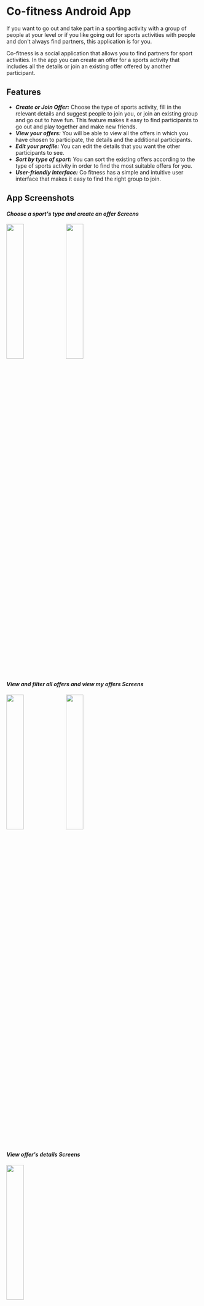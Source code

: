 # Co-fitness Android App
If you want to go out and take part in a sporting activity with a group of people at your level
or if you like going out for sports activities with people and don't always find partners, this application is for you.

Co-fitness is a social application that allows you to find partners for sport activities.
In the app you can create an offer for a sports activity that includes all the details or join an existing offer offered by another participant.

## Features

- ***Create or Join Offer:*** Choose the type of sports activity, fill in the relevant details and suggest people to join you, or join an existing group and go out to have fun.
                              This feature makes it easy to find participants to go out and play together and make new friends.
- ***View your offers:*** You will be able to view all the offers in which you have chosen to participate, the details and the additional participants.
- ***Edit your profile:*** You can edit the details that you want the other participants to see.
- ***Sort by type of sport:*** You can sort the existing offers according to the type of sports activity in order to find the most suitable offers for you.
- ***User-friendly Interface:*** Co fitness has a simple and intuitive user interface that makes it easy to find the right group to join.

## App Screenshots
#### *Choose a sport's type and create an offer Screens*
<img src="https://github.com/noytsafrir/Co-fitness_App/assets/58825555/a344b805-5a40-4516-aa2b-8473b8ea1d68.jpg"
width = "30%">
<img src="https://github.com/noytsafrir/Co-fitness_App/assets/58825555/55bee001-c350-42fc-a2eb-23784ce5371c.jpg"
width = "30%">

#### *View and filter all offers and view my offers Screens*

<img src="https://github.com/noytsafrir/Co-fitness_App/assets/58825555/8f82e764-fed9-463d-937b-290669b99e47.jpg"
width = "30%">
<img src="https://github.com/noytsafrir/Co-fitness_App/assets/58825555/3780e533-3d7d-4ce6-ba15-e4b2e192bdb4.jpg"
width = "30%">

#### *View offer's details Screens*

<img src="https://github.com/noytsafrir/Co-fitness_App/assets/58825555/1e69bc29-3a69-4bb9-a3a6-42024ee7dd82.jpg"
width = "30%">

#### *Edit my profile Screens*

<img src="https://github.com/noytsafrir/Co-fitness_App/assets/58825555/b24fcb89-b66d-4ceb-837d-77ef69e7e76a.jpg"
width = "30%">


